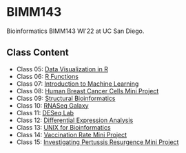 # BIMM143
Bioinformatics BIMM143 WI'22 at UC San Diego.

## Class Content
- Class 05: [Data Visualization in R](https://github.com/vxly/BIMM143/blob/main/class05/class05.pdf)
- Class 06: [R Functions](https://github.com/vxly/BIMM143/blob/main/class06/class06.pdf)
- Class 07: [Introduction to Machine Learning](https://github.com/vxly/BIMM143/blob/main/class07/class07.pdf)
- Class 08: [Human Breast Cancer Cells Mini Project](https://github.com/vxly/BIMM143/blob/main/class08/class08.pdf)
- Class 09: [Structural Bioinformatics](https://github.com/vxly/BIMM143/blob/main/class09/class09.docx)
- Class 10: [RNASeq Galaxy](https://github.com/vxly/BIMM143/blob/main/class10/class10.pdf)
- Class 11: [DESeq Lab](https://github.com/vxly/BIMM143/blob/main/class11/class11.pdf)
- Class 12: [Differential Expression Analysis](https://github.com/vxly/BIMM143/blob/main/class12/class12.pdf)
- Class 13: [UNIX for Bioinformatics](https://github.com/vxly/BIMM143/blob/main/class13/class13.pdf)
- Class 14: [Vaccination Rate Mini Project](https://github.com/vxly/BIMM143/blob/main/class14/class14.pdf)
- Class 15: [Investigating Pertussis Resurgence Mini Project](https://github.com/vxly/BIMM143/blob/main/class15/class15.pdf)
